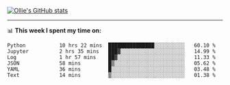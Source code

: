 <!--
**icedpanda/icedpanda** is a ✨ _special_ ✨ repository because its `README.md` (this file) appears on your GitHub profile.

Here are some ideas to get you started:

- 🔭 I’m currently working on ...
- 🌱 I’m currently learning ...
- 👯 I’m looking to collaborate on ...
- 🤔 I’m looking for help with ...
- 💬 Ask me about ...
- 📫 How to reach me: ...
- 😄 Pronouns: ...
- ⚡ Fun fact: ...
-->
[![Ollie's GitHub stats](https://github-readme-stats-icedpanda.vercel.app/api?username=icedpanda&count_private=true&show_icons=true)](https://github.com/icedpanda)

---
📊 **This week I spent my time on:**
<!--START_SECTION:waka-->

```text
Python           10 hrs 22 mins  ███████████████░░░░░░░░░░   60.10 %
Jupyter          2 hrs 35 mins   ███▓░░░░░░░░░░░░░░░░░░░░░   14.99 %
Log              1 hr 57 mins    ██▓░░░░░░░░░░░░░░░░░░░░░░   11.33 %
JSON             58 mins         █▒░░░░░░░░░░░░░░░░░░░░░░░   05.62 %
YAML             36 mins         █░░░░░░░░░░░░░░░░░░░░░░░░   03.48 %
Text             14 mins         ▒░░░░░░░░░░░░░░░░░░░░░░░░   01.38 %
```

<!--END_SECTION:waka-->
